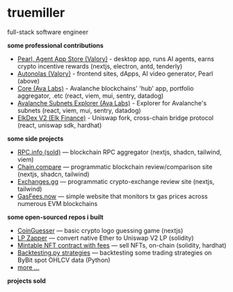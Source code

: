 # truemiller

full-stack software engineer

**some professional contributions**

- [Pearl, Agent App Store (Valory)](https://olas.network/operate) - desktop app, runs AI agents, earns crypto incentive rewards (nextjs, electron, antd, tenderly)
- [Autonolas (Valory)](https://olas.network) - frontend sites, dApps, AI video generator, Pearl (above)
- [Core (Ava Labs)](https://core.app) - Avalanche blockchains' 'hub' app, portfolio aggregator, .etc (react, viem, mui, sentry, datadog)
- [Avalanche Subnets Explorer (Ava Labs)](https://subnets.avax.network/) - Explorer for Avalanche's subnets (react, viem, mui, sentry, datadog)
- [ElkDex V2 (Elk Finance)](https://elk.finance) - Uniswap fork, cross-chain bridge protocol (react, uniswap sdk, hardhat)

**some side projects**

- [RPC.info (sold)](https://rpc.info) — blockchain RPC aggregator (nextjs, shadcn, tailwind, viem)
- [Chain.compare](https://chain.compare) — programmatic blockchain review/comparison site (nextjs, shadcn, tailwind)
- [Exchanges.gg](https://exchanges.gg) — programmatic crypto-exchange review site (nextjs, tailwind)
- [GasFees.now](https://gasfees.now) — simple website that monitors tx gas prices across numerous EVM blockchains

**some open-sourced repos i built**

- [CoinGuesser](https://github.com/truemiller/coinguesser) — basic crypto logo guessing game (nextjs)
- [LP Zapper](https://github.com/truemiller/lp-zapper) — convert native Ether to Uniswap V2 LP (solidity)
- [Mintable NFT contract with fees](https://github.com/truemiller/nft-contract-with-minting) — sell NFTs, on-chain (solidity, hardhat)
- [Backtesting.py strategies](https://github.com/truemiller/python-backtesting) — backtesting some trading strategies on ByBit spot OHLCV data (Python)
- [more ...](https://github.com/truemiller?page=1&tab=repositories)

**projects sold**

